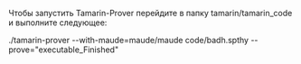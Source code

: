 Чтобы запустить Tamarin-Prover перейдите в папку tamarin/tamarin_code и выполните следующее:

./tamarin-prover --with-maude=maude/maude code/badh.spthy  --prove="executable\_Finished"
